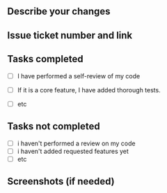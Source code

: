 ## Describe your changes


## Issue ticket number and link


## Tasks completed

- [ ] I have performed a self-review of my code
- [ ] If it is a core feature, I have added thorough tests.
- [ ] etc


## Tasks not completed

- [ ] i haven't performed a review on my code
- [ ] i haven't added requested features yet
- [ ] etc

## Screenshots (if needed)


